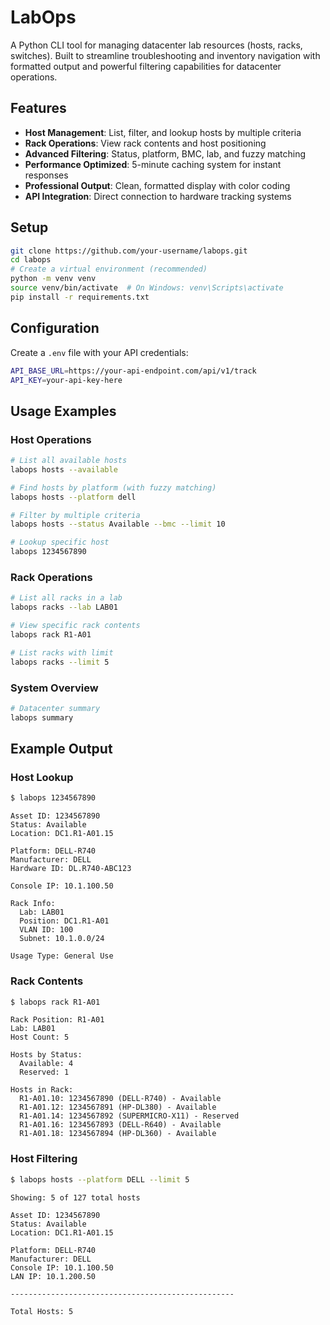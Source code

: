 # LabOps

A Python CLI tool for managing datacenter lab resources (hosts, racks, switches).
Built to streamline troubleshooting and inventory navigation with formatted output
and powerful filtering capabilities for datacenter operations.

## Features

- **Host Management**: List, filter, and lookup hosts by multiple criteria
- **Rack Operations**: View rack contents and host positioning
- **Advanced Filtering**: Status, platform, BMC, lab, and fuzzy matching
- **Performance Optimized**: 5-minute caching system for instant responses
- **Professional Output**: Clean, formatted display with color coding
- **API Integration**: Direct connection to hardware tracking systems

## Setup

```bash
git clone https://github.com/your-username/labops.git
cd labops
# Create a virtual environment (recommended)
python -m venv venv
source venv/bin/activate  # On Windows: venv\Scripts\activate
pip install -r requirements.txt
```

## Configuration

Create a `.env` file with your API credentials:
```bash
API_BASE_URL=https://your-api-endpoint.com/api/v1/track
API_KEY=your-api-key-here
```

## Usage Examples

### Host Operations
```bash
# List all available hosts
labops hosts --available

# Find hosts by platform (with fuzzy matching)
labops hosts --platform dell

# Filter by multiple criteria
labops hosts --status Available --bmc --limit 10

# Lookup specific host
labops 1234567890
```

### Rack Operations
```bash
# List all racks in a lab
labops racks --lab LAB01

# View specific rack contents
labops rack R1-A01

# List racks with limit
labops racks --limit 5
```

### System Overview
```bash
# Datacenter summary
labops summary
```

## Example Output

### Host Lookup
```bash
$ labops 1234567890
```
```
Asset ID: 1234567890
Status: Available
Location: DC1.R1-A01.15

Platform: DELL-R740
Manufacturer: DELL
Hardware ID: DL.R740-ABC123

Console IP: 10.1.100.50

Rack Info:
  Lab: LAB01
  Position: DC1.R1-A01
  VLAN ID: 100
  Subnet: 10.1.0.0/24

Usage Type: General Use
```

### Rack Contents
```bash
$ labops rack R1-A01
```
```
Rack Position: R1-A01
Lab: LAB01
Host Count: 5

Hosts by Status:
  Available: 4
  Reserved: 1

Hosts in Rack:
  R1-A01.10: 1234567890 (DELL-R740) - Available
  R1-A01.12: 1234567891 (HP-DL380) - Available
  R1-A01.14: 1234567892 (SUPERMICRO-X11) - Reserved
  R1-A01.16: 1234567893 (DELL-R640) - Available
  R1-A01.18: 1234567894 (HP-DL360) - Available
```

### Host Filtering
```bash
$ labops hosts --platform DELL --limit 5
```
```
Showing: 5 of 127 total hosts

Asset ID: 1234567890
Status: Available
Location: DC1.R1-A01.15

Platform: DELL-R740
Manufacturer: DELL
Console IP: 10.1.100.50
LAN IP: 10.1.200.50

--------------------------------------------------

Total Hosts: 5
```
